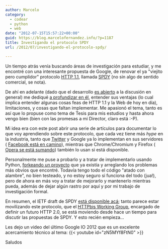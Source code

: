```yaml
---
author: Marcelo
category:
  - codear
  - python
  - web
date: "2012-07-15T15:57:22+00:00"
guid: https://blog.marcelofernandez.info/?p=1187
title: Investigando el protocolo SPDY
url: /2012/07/investigando-el-protocolo-spdy/

---
```

Un tiempo atrás venía buscando áreas de investigación para estudiar, y me encontré con una interesante propuesta de Google, de renovar el ya "viejito pero cumplidor" protocolo [HTTP 1.1](http://tools.ietf.org/html/rfc2616 "RFC 2616: HTTP/1.1"), llamada [SPDY](http://dev.chromium.org/spdy/spdy-whitepaper "SPDY Whitepaper") (no sin algo de sentido comercial, se nota).

De ahí en adelante (dado que el desarrollo [es abierto](http://groups.google.com/group/spdy-dev "SPDY-Dev Group") a la discusión en general) me dediqué [a profundizar en él](http://dev.chromium.org/spdy/spdy-protocol/spdy-protocol-draft3 "SPDY v3 Protocol Specification"), entender sus ventajas (lo cual implica entender algunas cosas feas de HTTP 1.1 y la Web de hoy en día), limitaciones, y cosas que faltan implementar. Me apasionó el tema, tanto es así que lo propuse como tema de Tesis para mis estudios y hasta ahora vengo bien (bien con las promesas a mi Director, claro está :-P).

Mi idea era con este post abrir una serie de artículos para documentar lo que voy aprendiendo sobre este protocolo, que cada vez tiene más _hype_ en la industria, tanto que [Twitter](http://www.genbeta.com/redes-sociales/twitter-adopta-spdy-por-defecto-en-los-navegadores-que-lo-soportan "Twitter adopta SPDY") y Google ya lo implementan en sus servidores ( [Facebook está en camino](http://lists.w3.org/Archives/Public/ietf-http-wg/2012JulSep/0251.html "Facebook HTTP2 Expression of Interest")), mientras que Chrome/Chromium y Firefox ( [Opera se está sumando](http://dev.opera.com/articles/view/opera-spdy-build/ "Opera SPDY release")) también lo usan si está disponible.

Personalmente me puse a probarlo y a tratar de implementarlo usando Python, [forkeando un proyecto](https://github.com/marcelofernandez/python-spdy "Python-Spdy on Github") que ya existía y arreglando los problemas más obvios que encontré. Todavía tengo todo el código "atado con alambre", no bien testeado, y no estoy seguro si funciona del todo (jua!), pero de ahora en más voy a tratar de mejorarlo y mantenerlo mientras pueda, además de dejar algún rastro por aquí y por mi trabajo de investigación formal.

En resumen, el IETF draft de SPDY [está disponible acá](http://tools.ietf.org/html/draft-mbelshe-httpbis-spdy-00 "IETF Draft - SDPY v3"); tanto parece estar movilizando este protocolo, que el [HTTPbis Working Group](http://trac.tools.ietf.org/wg/httpbis/trac/wiki/Http2Proposals "HTTP 2 Proposals"), encargado de definir un futuro HTTP 2.0, se está moviendo desde hace un tiempo para discutir las propuestas de SPDY. Y esto recién empieza...

Les dejo un video del último Google IO 2012 que es un excelente acercamiento técnico al tema:
{{< youtube id="zN5MYf8FtN0" >}}

Saludos
